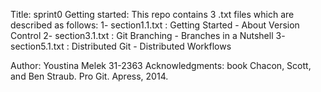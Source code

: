 Title: sprint0
Getting started:
  This repo contains 3 .txt files which are described as follows:
  1- section1.1.txt : Getting Started - About Version Control
  2- section3.1.txt : Git Branching - Branches in a Nutshell
  3- section5.1.txt : Distributed Git - Distributed Workflows
  
Author: Youstina Melek 31-2363
Acknowledgments: book Chacon, Scott, and Ben Straub. Pro Git. Apress,
2014.

